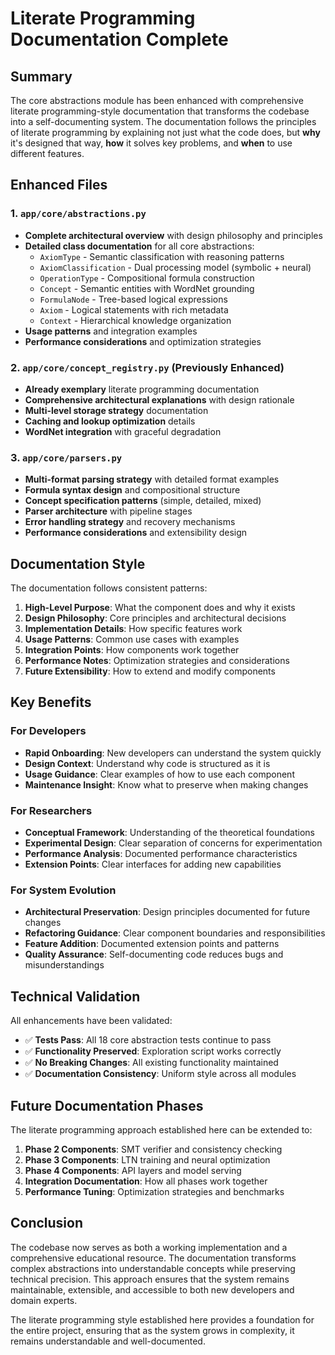 # Literate Programming Documentation Complete

## Summary

The core abstractions module has been enhanced with comprehensive literate programming-style documentation that transforms the codebase into a self-documenting system. The documentation follows the principles of literate programming by explaining not just what the code does, but **why** it's designed that way, **how** it solves key problems, and **when** to use different features.

## Enhanced Files

### 1. `app/core/abstractions.py`
- **Complete architectural overview** with design philosophy and principles
- **Detailed class documentation** for all core abstractions:
  - `AxiomType` - Semantic classification with reasoning patterns
  - `AxiomClassification` - Dual processing model (symbolic + neural)
  - `OperationType` - Compositional formula construction
  - `Concept` - Semantic entities with WordNet grounding
  - `FormulaNode` - Tree-based logical expressions
  - `Axiom` - Logical statements with rich metadata
  - `Context` - Hierarchical knowledge organization
- **Usage patterns** and integration examples
- **Performance considerations** and optimization strategies

### 2. `app/core/concept_registry.py` (Previously Enhanced)
- **Already exemplary** literate programming documentation
- **Comprehensive architectural explanations** with design rationale
- **Multi-level storage strategy** documentation
- **Caching and lookup optimization** details
- **WordNet integration** with graceful degradation

### 3. `app/core/parsers.py`
- **Multi-format parsing strategy** with detailed format examples
- **Formula syntax design** and compositional structure
- **Concept specification patterns** (simple, detailed, mixed)
- **Parser architecture** with pipeline stages
- **Error handling strategy** and recovery mechanisms
- **Performance considerations** and extensibility design

## Documentation Style

The documentation follows consistent patterns:

1. **High-Level Purpose**: What the component does and why it exists
2. **Design Philosophy**: Core principles and architectural decisions
3. **Implementation Details**: How specific features work
4. **Usage Patterns**: Common use cases with examples
5. **Integration Points**: How components work together
6. **Performance Notes**: Optimization strategies and considerations
7. **Future Extensibility**: How to extend and modify components

## Key Benefits

### For Developers
- **Rapid Onboarding**: New developers can understand the system quickly
- **Design Context**: Understand why code is structured as it is
- **Usage Guidance**: Clear examples of how to use each component
- **Maintenance Insight**: Know what to preserve when making changes

### For Researchers
- **Conceptual Framework**: Understanding of the theoretical foundations
- **Experimental Design**: Clear separation of concerns for experimentation
- **Performance Analysis**: Documented performance characteristics
- **Extension Points**: Clear interfaces for adding new capabilities

### For System Evolution
- **Architectural Preservation**: Design principles documented for future changes
- **Refactoring Guidance**: Clear component boundaries and responsibilities
- **Feature Addition**: Documented extension points and patterns
- **Quality Assurance**: Self-documenting code reduces bugs and misunderstandings

## Technical Validation

All enhancements have been validated:
- ✅ **Tests Pass**: All 18 core abstraction tests continue to pass
- ✅ **Functionality Preserved**: Exploration script works correctly
- ✅ **No Breaking Changes**: All existing functionality maintained
- ✅ **Documentation Consistency**: Uniform style across all modules

## Future Documentation Phases

The literate programming approach established here can be extended to:

1. **Phase 2 Components**: SMT verifier and consistency checking
2. **Phase 3 Components**: LTN training and neural optimization
3. **Phase 4 Components**: API layers and model serving
4. **Integration Documentation**: How all phases work together
5. **Performance Tuning**: Optimization strategies and benchmarks

## Conclusion

The codebase now serves as both a working implementation and a comprehensive educational resource. The documentation transforms complex abstractions into understandable concepts while preserving technical precision. This approach ensures that the system remains maintainable, extensible, and accessible to both new developers and domain experts.

The literate programming style established here provides a foundation for the entire project, ensuring that as the system grows in complexity, it remains understandable and well-documented.
